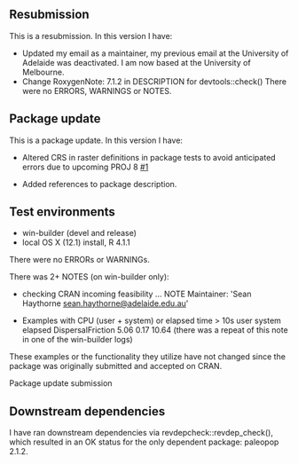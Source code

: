 ## Resubmission
This is a resubmission. In this version I have:
* Updated my email as a maintainer, my previous email at the University of 
  Adelaide was deactivated. I am now based at the University of Melbourne.
* Change RoxygenNote: 7.1.2 in DESCRIPTION for devtools::check()
There were no ERRORS, WARNINGS or NOTES.

## Package update
This is a package update. In this version I have:

* Altered CRS in raster definitions in package tests to avoid anticipated 
  errors due to upcoming PROJ 8
  [#1](https://github.com/GlobalEcologyLab/poems/issues/1)

* Added references to package description.

## Test environments
* win-builder (devel and release)
* local OS X (12.1) install, R 4.1.1

There were no ERRORs or WARNINGs.

There was 2+ NOTES (on win-builder only):

* checking CRAN incoming feasibility ... NOTE
Maintainer: 'Sean Haythorne <sean.haythorne@adelaide.edu.au>'

* Examples with CPU (user + system) or elapsed time > 10s
                  user system elapsed
DispersalFriction 5.06   0.17   10.64
(there was a repeat of this note in one of the win-builder logs)

These examples or the functionality they utilize have not changed since the 
package was originally submitted and accepted on CRAN.

Package update submission

## Downstream dependencies

I have ran downstream dependencies via revdepcheck::revdep_check(), which
resulted in an OK status for the only dependent package: paleopop 2.1.2.
